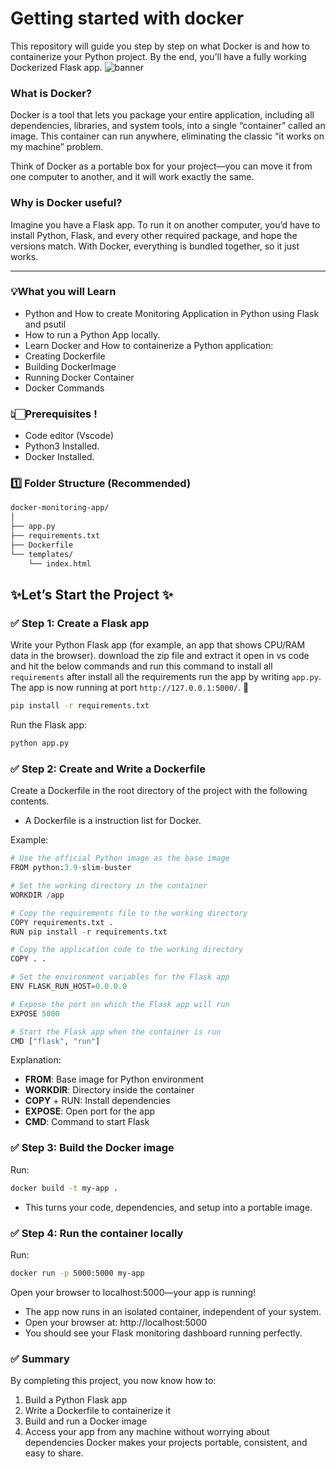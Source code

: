 # Getting started with docker 

This repository will guide you step by step on what Docker is and how to containerize your Python project. By the end, you’ll have a fully working Dockerized Flask app.
![banner](templates/banner.webp)


### What is Docker?
Docker is a tool that lets you package your entire application, including all dependencies, libraries, and system tools, into a single “container” called an image. This container can run anywhere, eliminating the classic “it works on my machine” problem.

Think of Docker as a portable box for your project—you can move it from one computer to another, and it will work exactly the same.

### Why is Docker useful?
Imagine you have a Flask app. To run it on another computer, you’d have to install Python, Flask, and every other required package, and hope the versions match. With Docker, everything is bundled together, so it just works.

---

### 💡What you will Learn
- Python and How to create Monitoring Application in Python using Flask and psutil
- How to run a Python App locally.
- Learn Docker and How to containerize a Python application:
- Creating Dockerfile
- Building DockerImage
- Running Docker Container
- Docker Commands

### 👆🏻Prerequisites !

- Code editor (Vscode)
- Python3 Installed.
- Docker Installed.

### 1️⃣ Folder Structure (Recommended)
```markdown
docker-monitoring-app/
│
├── app.py
├── requirements.txt
├── Dockerfile
└── templates/
    └── index.html
```

## ✨Let’s Start the Project ✨


### ✅ Step 1: Create a Flask app
Write your Python Flask app (for example, an app that shows CPU/RAM data in the browser). download the zip file and extract it open in vs code and hit the below commands and run this command to install all `requirements` after install all the requirements run the app by writing `app.py`. The app is now running at port `http://127.0.0.1:5000/`. 🚀 

```bash
pip install -r requirements.txt
```
Run the Flask app:
```bash
python app.py
```

### ✅ Step 2: Create and Write a Dockerfile
Create a Dockerfile in the root directory of the project with the following contents.
- A Dockerfile is a instruction list for Docker.
  
Example:
```python
# Use the official Python image as the base image
FROM python:3.9-slim-buster

# Set the working directory in the container
WORKDIR /app

# Copy the requirements file to the working directory
COPY requirements.txt .
RUN pip install -r requirements.txt

# Copy the application code to the working directory
COPY . .

# Set the environment variables for the Flask app
ENV FLASK_RUN_HOST=0.0.0.0

# Expose the port on which the Flask app will run
EXPOSE 5000

# Start the Flask app when the container is run
CMD ["flask", "run"]
```
Explanation:
- **FROM**: Base image for Python environment
- **WORKDIR**: Directory inside the container
- **COPY** + RUN: Install dependencies
- **EXPOSE**: Open port for the app
- **CMD**: Command to start Flask

### ✅ Step 3: Build the Docker image
Run:
```bash
docker build -t my-app .
```
- This turns your code, dependencies, and setup into a portable image.

### ✅ Step 4: Run the container locally
Run:
```bash
docker run -p 5000:5000 my-app
```
Open your browser to localhost:5000—your app is running!
- The app now runs in an isolated container, independent of your system.
- Open your browser at: http://localhost:5000
- You should see your Flask monitoring dashboard running perfectly.

### ✅ Summary
By completing this project, you now know how to:
1. Build a Python Flask app
2. Write a Dockerfile to containerize it
3. Build and run a Docker image
4. Access your app from any machine without worrying about dependencies
Docker makes your projects portable, consistent, and easy to share.

